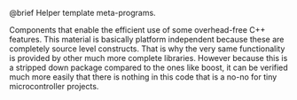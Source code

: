 @brief Helper template meta-programs.

Components that enable the efficient use of some overhead-free C++ features. 
This material is basically platform independent because these are completely source level constructs.
That is why the very same functionality is provided by other much more complete libraries.
However because this is a stripped down package compared to the ones like boost, it can be
verified much more easily that there is nothing in this code that is a no-no for tiny microcontroller projects.
